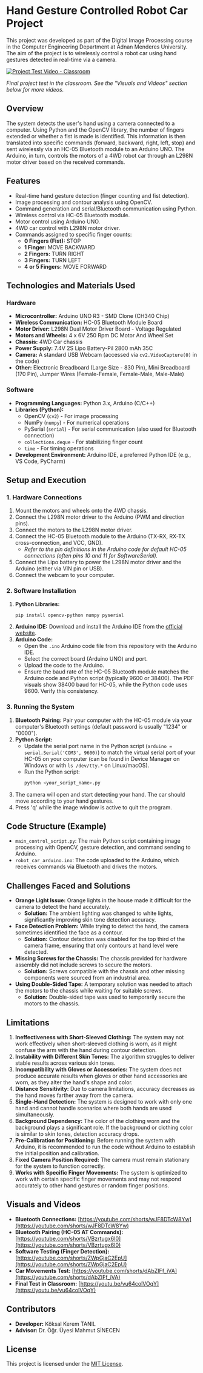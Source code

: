 # Hand Gesture Controlled Robot Car Project

This project was developed as part of the Digital Image Processing course in the Computer Engineering Department at Adnan Menderes University. The aim of the project is to wirelessly control a robot car using hand gestures detected in real-time via a camera.

[![Project Test Video - Classroom](https://img.youtube.com/vi/vu64colVOqY/0.jpg)](https://youtu.be/vu64colVOqY)

*Final project test in the classroom. See the "Visuals and Videos" section below for more videos.*

## Overview

The system detects the user's hand using a camera connected to a computer. Using Python and the OpenCV library, the number of fingers extended or whether a fist is made is identified. This information is then translated into specific commands (forward, backward, right, left, stop) and sent wirelessly via an HC-05 Bluetooth module to an Arduino UNO. The Arduino, in turn, controls the motors of a 4WD robot car through an L298N motor driver based on the received commands.

## Features

*   Real-time hand gesture detection (finger counting and fist detection).
*   Image processing and contour analysis using OpenCV.
*   Command generation and serial/Bluetooth communication using Python.
*   Wireless control via HC-05 Bluetooth module.
*   Motor control using Arduino UNO.
*   4WD car control with L298N motor driver.
*   Commands assigned to specific finger counts:
    *   **0 Fingers (Fist):** STOP
    *   **1 Finger:** MOVE BACKWARD
    *   **2 Fingers:** TURN RIGHT
    *   **3 Fingers:** TURN LEFT
    *   **4 or 5 Fingers:** MOVE FORWARD

## Technologies and Materials Used

### Hardware
*   **Microcontroller:** Arduino UNO R3 - SMD Clone (CH340 Chip)
*   **Wireless Communication:** HC-05 Bluetooth Module Board
*   **Motor Driver:** L298N Dual Motor Driver Board - Voltage Regulated
*   **Motors and Wheels:** 4 x 6V 250 Rpm DC Motor And Wheel Set
*   **Chassis:** 4WD Car chassis
*   **Power Supply:** 7.4V 2S Lipo Battery-Pil 2800 mAh 35C
*   **Camera:** A standard USB Webcam (accessed via `cv2.VideoCapture(0)` in the code)
*   **Other:** Electronic Breadboard (Large Size - 830 Pin), Mini Breadboard (170 Pin), Jumper Wires (Female-Female, Female-Male, Male-Male)

### Software
*   **Programming Languages:** Python 3.x, Arduino (C/C++)
*   **Libraries (Python):**
    *   OpenCV (`cv2`) - For image processing
    *   NumPy (`numpy`) - For numerical operations
    *   PySerial (`serial`) - For serial communication (also used for Bluetooth connection)
    *   `collections.deque` - For stabilizing finger count
    *   `time` - For timing operations
*   **Development Environment:** Arduino IDE, a preferred Python IDE (e.g., VS Code, PyCharm)

## Setup and Execution

### 1. Hardware Connections
1.  Mount the motors and wheels onto the 4WD chassis.
2.  Connect the L298N motor driver to the Arduino (PWM and direction pins).
3.  Connect the motors to the L298N motor driver.
4.  Connect the HC-05 Bluetooth module to the Arduino (TX-RX, RX-TX cross-connection, and VCC, GND).
    *   *Refer to the pin definitions in the Arduino code for default HC-05 connections (often pins 10 and 11 for SoftwareSerial).*
5.  Connect the Lipo battery to power the L298N motor driver and the Arduino (either via VIN pin or USB).
6.  Connect the webcam to your computer.

### 2. Software Installation
1.  **Python Libraries:**
    ```bash
    pip install opencv-python numpy pyserial
    ```
2.  **Arduino IDE:** Download and install the Arduino IDE from the [official website](https://www.arduino.cc/en/software).
3.  **Arduino Code:**
    *   Open the `.ino` Arduino code file from this repository with the Arduino IDE.
    *   Select the correct board (Arduino UNO) and port.
    *   Upload the code to the Arduino.
    *   Ensure the baud rate of the HC-05 Bluetooth module matches the Arduino code and Python script (typically 9600 or 38400). The PDF visuals show 38400 baud for HC-05, while the Python code uses 9600. Verify this consistency.

### 3. Running the System
1.  **Bluetooth Pairing:** Pair your computer with the HC-05 module via your computer's Bluetooth settings (default password is usually "1234" or "0000").
2.  **Python Script:**
    *   Update the serial port name in the Python script (`arduino = serial.Serial('COM3', 9600)`) to match the virtual serial port of your HC-05 on your computer (can be found in Device Manager on Windows or with `ls /dev/tty.*` on Linux/macOS).
    *   Run the Python script:
        ```bash
        python <your_script_name>.py
        ```
3.  The camera will open and start detecting your hand. The car should move according to your hand gestures.
4.  Press 'q' while the image window is active to quit the program.

## Code Structure (Example)

*   `main_control_script.py`: The main Python script containing image processing with OpenCV, gesture detection, and command sending to Arduino.
*   `robot_car_arduino.ino`: The code uploaded to the Arduino, which receives commands via Bluetooth and drives the motors.

## Challenges Faced and Solutions

*   **Orange Light Issue:** Orange lights in the house made it difficult for the camera to detect the hand accurately.
    *   **Solution:** The ambient lighting was changed to white lights, significantly improving skin tone detection accuracy.
*   **Face Detection Problem:** While trying to detect the hand, the camera sometimes identified the face as a contour.
    *   **Solution:** Contour detection was disabled for the top third of the camera frame, ensuring that only contours at hand level were detected.
*   **Missing Screws for the Chassis:** The chassis provided for hardware assembly did not include screws to secure the motors.
    *   **Solution:** Screws compatible with the chassis and other missing components were sourced from an industrial area.
*   **Using Double-Sided Tape:** A temporary solution was needed to attach the motors to the chassis while waiting for suitable screws.
    *   **Solution:** Double-sided tape was used to temporarily secure the motors to the chassis.

## Limitations

1.  **Ineffectiveness with Short-Sleeved Clothing:** The system may not work effectively when short-sleeved clothing is worn, as it might confuse the arm with the hand during contour detection.
2.  **Instability with Different Skin Tones:** The algorithm struggles to deliver stable results across various skin tones.
3.  **Incompatibility with Gloves or Accessories:** The system does not produce accurate results when gloves or other hand accessories are worn, as they alter the hand's shape and color.
4.  **Distance Sensitivity:** Due to camera limitations, accuracy decreases as the hand moves farther away from the camera.
5.  **Single-Hand Detection:** The system is designed to work with only one hand and cannot handle scenarios where both hands are used simultaneously.
6.  **Background Dependency:** The color of the clothing worn and the background plays a significant role. If the background or clothing color is similar to skin tones, detection accuracy drops.
7.  **Pre-Calibration for Positioning:** Before running the system with Arduino, it is recommended to run the code without Arduino to establish the initial position and calibration.
8.  **Fixed Camera Position Required:** The camera must remain stationary for the system to function correctly.
9.  **Works with Specific Finger Movements:** The system is optimized to work with certain specific finger movements and may not respond accurately to other hand gestures or random finger positions.

## Visuals and Videos

*   **Bluetooth Connections:** [https://youtube.com/shorts/wJF8DTcW8Yw](https://youtube.com/shorts/wJF8DTcW8Yw)
*   **Bluetooth Pairing (HC-05 AT Commands):** [https://youtube.com/shorts/VBzrtugx6I0](https://youtube.com/shorts/VBzrtugx6I0)
*   **Software Testing (Finger Detection):** [https://youtube.com/shorts/ZWpGjaC2EpU](https://youtube.com/shorts/ZWpGjaC2EpU)
*   **Car Movements Test:** [https://youtube.com/shorts/dAbZIFf_iVA](https://youtube.com/shorts/dAbZIFf_iVA)
*   **Final Test in Classroom:** [https://youtu.be/vu64colVOqY](https://youtu.be/vu64colVOqY)

## Contributors

*   **Developer:** Köksal Kerem TANIL
*   **Advisor:** Dr. Öğr. Üyesi Mahmut SİNECEN

## License

This project is licensed under the [MIT License](LICENSE.md).
